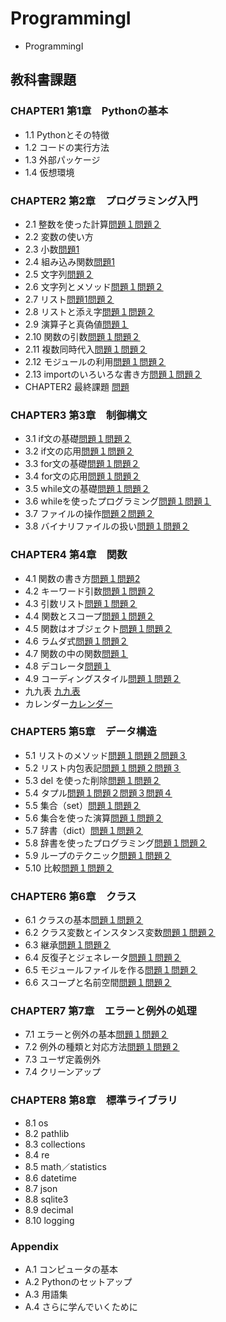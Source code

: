 # ProgrammingI
- ProgrammingI
## 教科書課題
### CHAPTER1 第1章　Pythonの基本
- 1.1 Pythonとその特徴
- 1.2 コードの実行方法
- 1.3 外部パッケージ
- 1.4 仮想環境
### CHAPTER2 第2章　プログラミング入門
- 2.1 整数を使った計算[問題１](./CHAPTER02/Q2_1_1.py)[問題２](./CHAPTER02/Q2_1_2.py)
- 2.2 変数の使い方
- 2.3 小数[問題1](./CHAPTER02/Q2_3_1.py)
- 2.4 組み込み関数[問題1](./CHAPTER02/Q2_4_1.py)
- 2.5 文字列[問題２](./CHAPTER02/Q2_5_2.py)
- 2.6 文字列とメソッド[問題１](./CHAPTER02/Q2_6_1.py)[問題２](./CHAPTER02/Q2_6_2.py)
- 2.7 リスト[問題1](./CHAPTER02/Q2_7_1.py)[問題２](./CHAPTER02/Q2_7_2.py)
 - 2.8 リストと添え字[問題１](./CHAPTER02/Q2_8_1.py)[問題２](./CHAPTER02/Q2_8_2.py)
 - 2.9 演算子と真偽値[問題１](./CHAPTER02/Q2_9_1.py)
 - 2.10 関数の引数[問題１](./CHAPTER02/Q2_10_1.py)[問題２](./CHAPTER02/Q2_10_2.py)
- 2.11 複数同時代入[問題１](./CHAPTER02/Q2_11_1.py)[問題２](./CHAPTER02/Q2_11_2.py) 
- 2.12 モジュールの利用[問題１](./CHAPTER02/Q2_12_1.py)[問題２](./CHAPTER02/Q2_12_2.py)
- 2.13 importのいろいろな書き方[問題１](./CHAPTER02/Q2_13_1.py)[問題２](./CHAPTER02/Q2_13_2.py)
- CHAPTER2 最終課題 [問題](./CHAPTER02/Q2_final.py)
### CHAPTER3 第3章　制御構文
- 3.1 if文の基礎[問題１](./CHAPTER03/Q3_1_1.py)[問題２](./CHAPTER03/Q3_1_2.py)
- 3.2 if文の応用[問題１](./CHAPTER03/Q3_2_1.py)[問題２](./CHAPTER03/Q3_2_2.py)
- 3.3 for文の基礎[問題１](./CHAPTER03/Q3_3_1.py)[問題２](./CHAPTER03/Q3_3_2.py)
- 3.4 for文の応用[問題１](./CHAPTER03/Q3_4_1.py)[問題２](./CHAPTER03/Q3_4_2.py)
- 3.5 while文の基礎[問題１](./CHAPTER03/Q3_5_1.py)[問題２](./CHAPTER03/Q3_5_2.py)
- 3.6 whileを使ったプログラミング[問題１](./CHAPTER03/Q3_6_1.py)[問題１](./CHAPTER03/Q3_6_2.py)
- 3.7 ファイルの操作[問題２](./CHAPTER03/Q3_7_1.py)[問題２](./CHAPTER03/Q3_7_2.py)
- 3.8 バイナリファイルの扱い[問題１](./CHAPTER03/Q3_8_1.py)[問題２](./CHAPTER03/Q3_8_2.py)
### CHAPTER4 第4章　関数
- 4.1 関数の書き方[問題１](./CHAPTER04/Q4_1_1.py)[問題2](./CHAPTER04/Q4_1_2.py)
- 4.2 キーワード引数[問題１](./CHAPTER04/Q4_2_1.py)[問題２](CHAPTER04/Q4_2_2.py)
- 4.3 引数リスト[問題１](./CHAPTER04/Q4_3_1.py)[問題２](./CHAPTER04/Q4_3_2.py)
- 4.4 関数とスコープ[問題１](./CHAPTER04/Q4_4_1.py)[問題２](./CHAPTER04/Q4_4_2.py)
- 4.5 関数はオブジェクト[問題１](./CHAPTER04/Q4_5_1.py)[問題２](./CHAPTER04/Q4_5_2.py)
- 4.6 ラムダ式[問題１](./CHAPTER04/Q4_6_1.py)[問題２](./CHAPTER04/Q4_6_2.py)
- 4.7 関数の中の関数[問題１](./CHAPTER04/Q4_7_1.py)
- 4.8 デコレータ[問題１](./CHAPTER04/Q4_8_1.py)
- 4.9 コーディングスタイル[問題１](./CHAPTER04/Q4_9_1.py)[問題２](./CHAPTER04/Q4_9_2.py)
- 九九表 [九九表](./CHAPTER04/kuku.py)
- カレンダー[カレンダー](./CHAPTER04/karenda.py)
### CHAPTER5 第5章　データ構造
- 5.1 リストのメソッド[問題１](./CHAPTER05/Q5_1_1.py)[問題２](./CHAPTER05/Q5_1_2.py)[問題３](./CHAPTER05/Q5_1_3.py)
- 5.2 リスト内包表記[問題１](./CHAPTER05/Q5_2_1.py)[問題２](./CHAPTER05/Q5_2_2.py)[問題３](./CHAPTER05/Q5_2_3.py)
- 5.3 del を使った削除[問題１](./CHAPTER05/Q5_3_1.py)[問題２](./CHAPTER05/Q5_3_2.py)
- 5.4 タプル[問題１](./CHAPTER05/Q5_4_1.py)[問題２](./CHAPTER05/Q5_4_2.py)[問題３](./CHAPTER05/Q5_4_3.py)[問題４](./CHAPTER05/Q5_4_4.py)
- 5.5 集合（set）[問題１](./CHAPTER05/Q5_5_1.py)[問題２](./CHAPTER05/Q5_5_2.py)
- 5.6 集合を使った演算[問題１](./CHAPTER05/Q5_6_1.py)[問題２](./CHAPTER05/Q5_6_2.py)
- 5.7 辞書（dict）[問題１](./CHAPTER05/Q5_7_1.py)[問題２](./CHAPTER05/Q5_7_2.py)
- 5.8 辞書を使ったプログラミング[問題１](./CHAPTER05/Q5_8_1.py)[問題２](./CHAPTER05/Q5_8_2.py)
- 5.9 ループのテクニック[問題１](./CHAPTER05/Q5_9_1.py)[問題２](./CHAPTER05/Q5_9_2.py)
- 5.10 比較[問題１](./CHAPTER05/Q5_10_1.py)[問題２](./CHAPTER05/Q5_10_2.py)
### CHAPTER6 第6章　クラス
- 6.1 クラスの基本[問題１](./CHAPTER06/Q6_1_1.py)[問題２](./CHAPTER06/Q6_1_2.py)
- 6.2 クラス変数とインスタンス変数[問題１](./CHAPTER06/Q6_2_1.py)[問題２](./CHAPTER06/Q6_2_2.py)
- 6.3 継承[問題１](./CHAPTER06/Q6_3_1.py)[問題２](./CHAPTER06/Q6_3_2.py)
- 6.4 反復子とジェネレータ[問題１](./CHAPTER06/Q6_4_1.py)[問題２](./CHAPTER06/Q6_4_2.py)
- 6.5 モジュールファイルを作る[問題１](./CHAPTER06/Q6_5_1.py)[問題２](./CHAPTER06/Q6_5_2.py)
- 6.6 スコープと名前空間[問題１](./CHAPTER06/Q6_6_1.py)[問題２](./CHAPTER05/Q6_6_2.py)
### CHAPTER7 第7章　エラーと例外の処理
- 7.1 エラーと例外の基本[問題１](./CHAPTER07/Q7_1_1.py)[問題２](./CHAPTER05/Q7_1_2.py)
- 7.2 例外の種類と対応方法[問題１](./CHAPTER07/Q7_2_1.py)[問題２](./CHAPTER07/Q7_2_2.py)
- 7.3 ユーザ定義例外
- 7.4 クリーンアップ
### CHAPTER8 第8章　標準ライブラリ
- 8.1 os
- 8.2 pathlib
- 8.3 collections
- 8.4 re
- 8.5 math／statistics
- 8.6 datetime
- 8.7 json
- 8.8 sqlite3
- 8.9 decimal
- 8.10 logging
### Appendix
- A.1 コンピュータの基本
- A.2 Pythonのセットアップ
- A.3 用語集
- A.4 さらに学んでいくために

